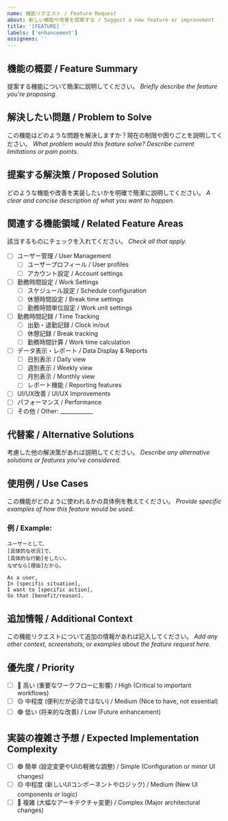 ```yaml
---
name: 機能リクエスト / Feature Request
about: 新しい機能や改善を提案する / Suggest a new feature or improvement
title: '[FEATURE] '
labels: ['enhancement']
assignees: ''
---
```


## 機能の概要 / Feature Summary
提案する機能について簡潔に説明してください。
*Briefly describe the feature you're proposing.*

## 解決したい問題 / Problem to Solve
この機能はどのような問題を解決しますか？現在の制限や困りごとを説明してください。
*What problem would this feature solve? Describe current limitations or pain points.*

## 提案する解決策 / Proposed Solution
どのような機能や改善を実装したいかを明確で簡潔に説明してください。
*A clear and concise description of what you want to happen.*

## 関連する機能領域 / Related Feature Areas
該当するものにチェックを入れてください。
*Check all that apply.*

- [ ] ユーザー管理 / User Management
  - [ ] ユーザープロフィール / User profiles
  - [ ] アカウント設定 / Account settings
- [ ] 勤務時間設定 / Work Settings  
  - [ ] スケジュール設定 / Schedule configuration
  - [ ] 休憩時間設定 / Break time settings
  - [ ] 勤務時間単位設定 / Work unit settings
- [ ] 勤務時間記録 / Time Tracking
  - [ ] 出勤・退勤記録 / Clock in/out
  - [ ] 休憩記録 / Break tracking  
  - [ ] 勤務時間計算 / Work time calculation
- [ ] データ表示・レポート / Data Display & Reports
  - [ ] 日別表示 / Daily view
  - [ ] 週別表示 / Weekly view
  - [ ] 月別表示 / Monthly view
  - [ ] レポート機能 / Reporting features
- [ ] UI/UX改善 / UI/UX Improvements
- [ ] パフォーマンス / Performance
- [ ] その他 / Other: ____________

## 代替案 / Alternative Solutions
考慮した他の解決策があれば説明してください。
*Describe any alternative solutions or features you've considered.*

## 使用例 / Use Cases
この機能がどのように使われるかの具体例を教えてください。
*Provide specific examples of how this feature would be used.*

### 例 / Example:
```
ユーザーとして、
[具体的な状況]で、
[具体的な行動]をしたい。
なぜなら[理由]だから。

As a user,
In [specific situation],
I want to [specific action],
So that [benefit/reason].
```

## 追加情報 / Additional Context
この機能リクエストについて追加の情報があれば記入してください。
*Add any other context, screenshots, or examples about the feature request here.*

## 優先度 / Priority
- [ ] 🔴 高い (重要なワークフローに影響) / High (Critical to important workflows)
- [ ] 🟡 中程度 (便利だが必須ではない) / Medium (Nice to have, not essential)  
- [ ] 🟢 低い (将来的な改善) / Low (Future enhancement)

## 実装の複雑さ予想 / Expected Implementation Complexity
- [ ] 🟢 簡単 (設定変更やUIの軽微な調整) / Simple (Configuration or minor UI changes)
- [ ] 🟡 中程度 (新しいUIコンポーネントやロジック) / Medium (New UI components or logic)
- [ ] 🔴 複雑 (大幅なアーキテクチャ変更) / Complex (Major architectural changes)